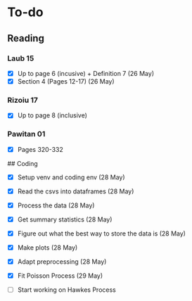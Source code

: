 # To-do 

## Reading

### Laub 15
- [X] Up to page 6 (incusive) + Definition 7 (26 May)
- [X] Section 4 (Pages 12-17) (26 May)

### Rizoiu 17
- [X] Up to page 8 (inclusive)

### Pawitan 01
- [X] Pages 320-332

## Coding
- [X] Setup venv and coding env (28 May)
- [X] Read the csvs into dataframes (28 May)
- [X] Process the data (28 May)
- [X] Get summary statistics (28 May)
- [X] Figure out what the best way to store the data is (28 May)
- [X] Make plots (28 May)
- [X] Adapt preprocessing (28 May)
- [X] Fit Poisson Process (29 May)
- [ ] Start working on Hawkes Process

